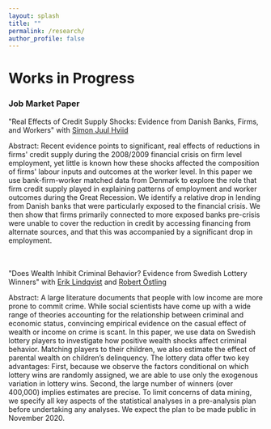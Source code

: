 ```yaml
---
layout: splash
title: ""
permalink: /research/
author_profile: false
---
```


# Works in Progress
### Job Market Paper
"Real Effects of Credit Supply Shocks: Evidence from Danish Banks, Firms, and Workers" with [Simon Juul Hviid](https://www.nationalbanken.dk/en/research/economists/Pages/Simon-Juul-Hviid.aspx)

Abstract: Recent evidence points to significant, real effects of reductions in firms' credit supply during the 2008/2009 financial crisis on firm level employment, yet little is known how these shocks affected the composition of firms' labour inputs and outcomes at the worker level.  In this paper we use bank-firm-worker matched data from Denmark to explore the role that firm credit supply played in explaining patterns of employment and worker outcomes during the Great Recession.  We identify a relative drop in lending from Danish banks that were particularly exposed to the financial crisis.  We then show that firms primarily connected to more exposed banks pre-crisis were unable to cover the reduction in credit by accessing financing from alternate sources, and that this was accompanied by a significant drop in employment.

<br/><br/>
"Does Wealth Inhibit Criminal Behavior? Evidence from Swedish Lottery Winners" with [Erik Lindqvist](https://sites.google.com/site/eriklindqvistsse/) and [Robert Östling](https://sites.google.com/view/robertostling)

Abstract: A large literature documents that people with low income are more prone to commit crime. While social scientists have come up with a wide range of theories accounting for the relationship between criminal and economic status, convincing empirical evidence on the casual effect of wealth or income on crime is scant. In this paper, we use data on Swedish lottery players to investigate how positive wealth shocks affect criminal behavior. Matching players to their children, we also estimate the effect of parental wealth on children’s delinquency. The lottery data offer two key advantages: First, because we observe the factors conditional on which lottery wins are randomly assigned, we are able to use only the exogenous variation in lottery wins. Second, the large number of winners (over 400,000) implies estimates are precise. To limit concerns of data mining, we specify all key aspects of the statistical analyses in a pre-analysis plan before undertaking any analyses. We expect the plan to be made public in November 2020.

